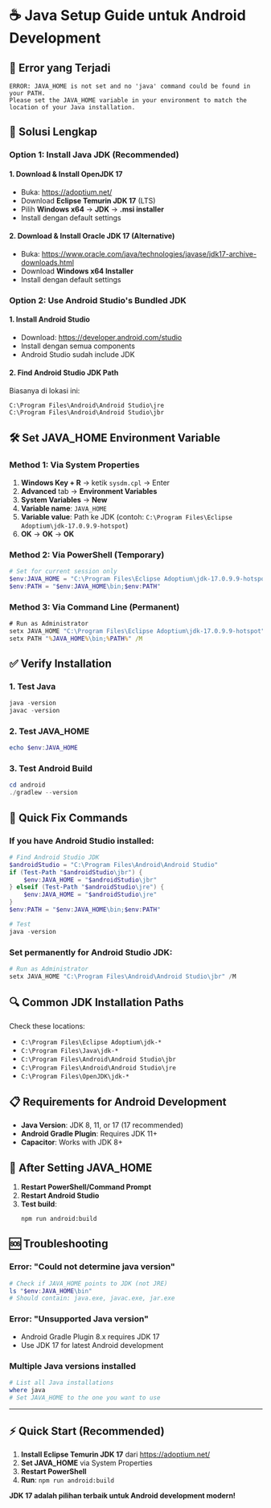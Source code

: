 # ☕ Java Setup Guide untuk Android Development

## 🚨 Error yang Terjadi
```
ERROR: JAVA_HOME is not set and no 'java' command could be found in your PATH.
Please set the JAVA_HOME variable in your environment to match the location of your Java installation.
```

## 🔧 Solusi Lengkap

### **Option 1: Install Java JDK (Recommended)**

#### 1. **Download & Install OpenJDK 17**
- Buka: https://adoptium.net/
- Download **Eclipse Temurin JDK 17** (LTS)
- Pilih **Windows x64** → **JDK** → **.msi installer**
- Install dengan default settings

#### 2. **Download & Install Oracle JDK 17** (Alternative)
- Buka: https://www.oracle.com/java/technologies/javase/jdk17-archive-downloads.html
- Download **Windows x64 Installer**
- Install dengan default settings

### **Option 2: Use Android Studio's Bundled JDK**

#### 1. **Install Android Studio**
- Download: https://developer.android.com/studio
- Install dengan semua components
- Android Studio sudah include JDK

#### 2. **Find Android Studio JDK Path**
Biasanya di lokasi ini:
```
C:\Program Files\Android\Android Studio\jre
C:\Program Files\Android\Android Studio\jbr
```

## 🛠️ Set JAVA_HOME Environment Variable

### **Method 1: Via System Properties**
1. **Windows Key + R** → ketik `sysdm.cpl` → Enter
2. **Advanced** tab → **Environment Variables**
3. **System Variables** → **New**
4. **Variable name**: `JAVA_HOME`
5. **Variable value**: Path ke JDK (contoh: `C:\Program Files\Eclipse Adoptium\jdk-17.0.9.9-hotspot`)
6. **OK** → **OK** → **OK**

### **Method 2: Via PowerShell (Temporary)**
```powershell
# Set for current session only
$env:JAVA_HOME = "C:\Program Files\Eclipse Adoptium\jdk-17.0.9.9-hotspot"
$env:PATH = "$env:JAVA_HOME\bin;$env:PATH"
```

### **Method 3: Via Command Line (Permanent)**
```cmd
# Run as Administrator
setx JAVA_HOME "C:\Program Files\Eclipse Adoptium\jdk-17.0.9.9-hotspot" /M
setx PATH "%JAVA_HOME%\bin;%PATH%" /M
```

## ✅ Verify Installation

### 1. **Test Java**
```powershell
java -version
javac -version
```

### 2. **Test JAVA_HOME**
```powershell
echo $env:JAVA_HOME
```

### 3. **Test Android Build**
```powershell
cd android
./gradlew --version
```

## 🎯 Quick Fix Commands

### **If you have Android Studio installed:**
```powershell
# Find Android Studio JDK
$androidStudio = "C:\Program Files\Android\Android Studio"
if (Test-Path "$androidStudio\jbr") {
    $env:JAVA_HOME = "$androidStudio\jbr"
} elseif (Test-Path "$androidStudio\jre") {
    $env:JAVA_HOME = "$androidStudio\jre"
}
$env:PATH = "$env:JAVA_HOME\bin;$env:PATH"

# Test
java -version
```

### **Set permanently for Android Studio JDK:**
```powershell
# Run as Administrator
setx JAVA_HOME "C:\Program Files\Android\Android Studio\jbr" /M
```

## 🔍 Common JDK Installation Paths

Check these locations:
- `C:\Program Files\Eclipse Adoptium\jdk-*`
- `C:\Program Files\Java\jdk-*`
- `C:\Program Files\Android\Android Studio\jbr`
- `C:\Program Files\Android\Android Studio\jre`
- `C:\Program Files\OpenJDK\jdk-*`

## 📋 Requirements for Android Development

- **Java Version**: JDK 8, 11, or 17 (17 recommended)
- **Android Gradle Plugin**: Requires JDK 11+
- **Capacitor**: Works with JDK 8+

## 🚀 After Setting JAVA_HOME

1. **Restart PowerShell/Command Prompt**
2. **Restart Android Studio**
3. **Test build**:
   ```bash
   npm run android:build
   ```

## 🆘 Troubleshooting

### Error: "Could not determine java version"
```powershell
# Check if JAVA_HOME points to JDK (not JRE)
ls "$env:JAVA_HOME\bin"
# Should contain: java.exe, javac.exe, jar.exe
```

### Error: "Unsupported Java version"
- Android Gradle Plugin 8.x requires JDK 17
- Use JDK 17 for latest Android development

### Multiple Java versions installed
```powershell
# List all Java installations
where java
# Set JAVA_HOME to the one you want to use
```

---

## ⚡ Quick Start (Recommended)

1. **Install Eclipse Temurin JDK 17** dari https://adoptium.net/
2. **Set JAVA_HOME** via System Properties
3. **Restart PowerShell**
4. **Run**: `npm run android:build`

**JDK 17 adalah pilihan terbaik untuk Android development modern!**

